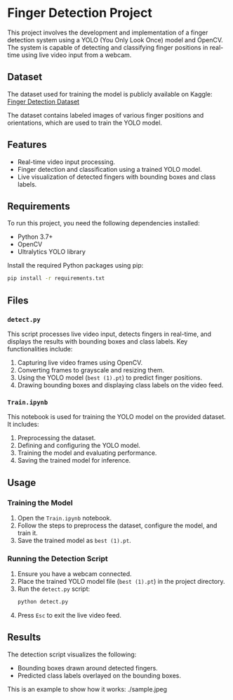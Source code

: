# Finger Detection Project

This project involves the development and implementation of a finger detection system using a YOLO (You Only Look Once) model and OpenCV. The system is capable of detecting and classifying finger positions in real-time using live video input from a webcam.

## Dataset

The dataset used for training the model is publicly available on Kaggle:
[Finger Detection Dataset](https://www.kaggle.com/datasets/koryakinp/fingers)

The dataset contains labeled images of various finger positions and orientations, which are used to train the YOLO model.

## Features

- Real-time video input processing.
- Finger detection and classification using a trained YOLO model.
- Live visualization of detected fingers with bounding boxes and class labels.

## Requirements

To run this project, you need the following dependencies installed:

- Python 3.7+
- OpenCV
- Ultralytics YOLO library

Install the required Python packages using pip:

```bash
pip install -r requirements.txt
```

## Files

### `detect.py`

This script processes live video input, detects fingers in real-time, and displays the results with bounding boxes and class labels. Key functionalities include:

1. Capturing live video frames using OpenCV.
2. Converting frames to grayscale and resizing them.
3. Using the YOLO model (`best (1).pt`) to predict finger positions.
4. Drawing bounding boxes and displaying class labels on the video feed.

### `Train.ipynb`

This notebook is used for training the YOLO model on the provided dataset. It includes:

1. Preprocessing the dataset.
2. Defining and configuring the YOLO model.
3. Training the model and evaluating performance.
4. Saving the trained model for inference.

## Usage

### Training the Model

1. Open the `Train.ipynb` notebook.
2. Follow the steps to preprocess the dataset, configure the model, and train it.
3. Save the trained model as `best (1).pt`.

### Running the Detection Script

1. Ensure you have a webcam connected.
2. Place the trained YOLO model file (`best (1).pt`) in the project directory.
3. Run the `detect.py` script:
   ```bash
   python detect.py
   ```
4. Press `Esc` to exit the live video feed.

## Results

The detection script visualizes the following:

- Bounding boxes drawn around detected fingers.
- Predicted class labels overlayed on the bounding boxes.

This is an example to show how it works:
./sample.jpeg



 

